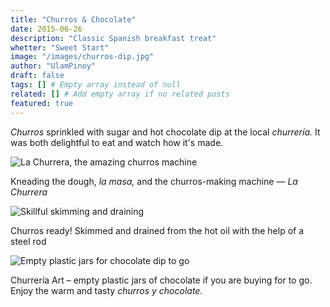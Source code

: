 ```yaml
---
title: "Churros & Chocolate"
date: 2015-06-26
description: "Classic Spanish breakfast treat"
whetter: "Sweet Start"
image: "/images/churros-dip.jpg"
author: "UlamPinoy"
draft: false
tags: [] # Empty array instead of null
related: [] # Add empty array if no related posts
featured: true
---
```


_Churros_ sprinkled with sugar and hot chocolate dip at the local _churrería._ It was both delightful to eat and watch how it's made.

![](/images/churros-cooking-03.jpg "La Churrera, the amazing churros machine")

Kneading the dough, _la masa,_ and the churros-making machine &mdash; _La Churrera_

![](/images/churros-cooking-01.jpg "Skillful skimming and draining")

Churros ready! Skimmed and drained from the hot oil with the help of a steel rod

![](/images/churros-chocolate-jars.jpg "Empty plastic jars for chocolate dip to go")

Churrería Art – empty plastic jars of chocolate if you are buying for to go.
Enjoy the warm and tasty _churros y chocolate._
